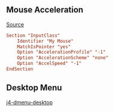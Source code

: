 ## Mouse Acceleration

[Source](https://wiki.archlinux.org/title/Mouse_acceleration#with_libinput)

```conf
Section "InputClass"
	Identifier "My Mouse"
	MatchIsPointer "yes"
	Option "AccelerationProfile" "-1"
	Option "AccelerationScheme" "none"
	Option "AccelSpeed" "-1"
EndSection
```

## Desktop Menu

[j4-dmenu-desktop](https://github.com/enkore/j4-dmenu-desktop)
